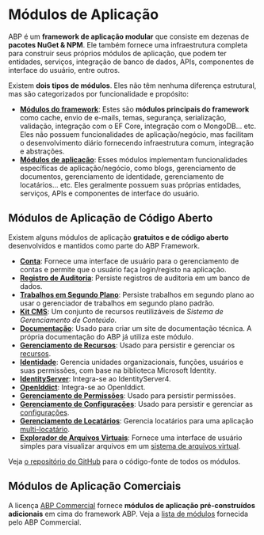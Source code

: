 # Módulos de Aplicação

ABP é um **framework de aplicação modular** que consiste em dezenas de **pacotes NuGet & NPM**. Ele também fornece uma infraestrutura completa para construir seus próprios módulos de aplicação, que podem ter entidades, serviços, integração de banco de dados, APIs, componentes de interface do usuário, entre outros.

Existem **dois tipos de módulos**. Eles não têm nenhuma diferença estrutural, mas são categorizados por funcionalidade e propósito:

* [**Módulos do framework**](https://github.com/abpframework/abp/tree/dev/framework/src): Estes são **módulos principais do framework** como cache, envio de e-mails, temas, segurança, serialização, validação, integração com o EF Core, integração com o MongoDB... etc. Eles não possuem funcionalidades de aplicação/negócio, mas facilitam o desenvolvimento diário fornecendo infraestrutura comum, integração e abstrações.
* [**Módulos de aplicação**](https://github.com/abpframework/abp/tree/dev/modules): Esses módulos implementam funcionalidades específicas de aplicação/negócio, como blogs, gerenciamento de documentos, gerenciamento de identidade, gerenciamento de locatários... etc. Eles geralmente possuem suas próprias entidades, serviços, APIs e componentes de interface do usuário.

## Módulos de Aplicação de Código Aberto

Existem alguns módulos de aplicação **gratuitos e de código aberto** desenvolvidos e mantidos como parte do ABP Framework.

* [**Conta**](Account.md): Fornece uma interface de usuário para o gerenciamento de contas e permite que o usuário faça login/registo na aplicação.
* [**Registro de Auditoria**](Audit-Logging.md): Persiste registros de auditoria em um banco de dados.
* [**Trabalhos em Segundo Plano**](Background-Jobs.md): Persiste trabalhos em segundo plano ao usar o gerenciador de trabalhos em segundo plano padrão.
* [**Kit CMS**](Cms-Kit/Index.md): Um conjunto de recursos reutilizáveis de *Sistema de Gerenciamento de Conteúdo*.
* [**Documentação**](Docs.md): Usado para criar um site de documentação técnica. A própria documentação do ABP já utiliza este módulo.
* [**Gerenciamento de Recursos**](Feature-Management.md): Usado para persistir e gerenciar os [recursos](../Features.md).
* **[Identidade](Identity.md)**: Gerencia unidades organizacionais, funções, usuários e suas permissões, com base na biblioteca Microsoft Identity.
* [**IdentityServer**](IdentityServer.md): Integra-se ao IdentityServer4.
* [**OpenIddict**](OpenIddict.md): Integra-se ao OpenIddict.
* [**Gerenciamento de Permissões**](Permission-Management.md): Usado para persistir permissões.
* **[Gerenciamento de Configurações](Setting-Management.md)**: Usado para persistir e gerenciar as [configurações](../Settings.md).
* [**Gerenciamento de Locatários**](Tenant-Management.md): Gerencia locatários para uma aplicação [multi-locatário](../Multi-Tenancy.md).
* [**Explorador de Arquivos Virtuais**](Virtual-File-Explorer.md): Fornece uma interface de usuário simples para visualizar arquivos em um [sistema de arquivos virtual](../Virtual-File-System.md).

Veja [o repositório do GitHub](https://github.com/abpframework/abp/tree/dev/modules) para o código-fonte de todos os módulos.

## Módulos de Aplicação Comerciais

A licença [ABP Commercial](https://commercial.abp.io/) fornece **módulos de aplicação pré-construídos adicionais** em cima do framework ABP. Veja a [lista de módulos](https://commercial.abp.io/modules) fornecida pelo ABP Commercial.